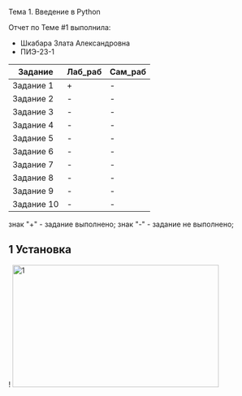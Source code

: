 Тема 1. Введение в Python

Отчет по Теме #1 выполнила:

- Шкабара Злата Александровна
- ПИЭ-23-1

| Задание | Лаб_раб | Сам_раб |
| ------ | ------ | ------ |
| Задание 1 | + | - |
| Задание 2 | - | - |
| Задание 3 | - | - |
| Задание 4 | - | - |
| Задание 5 | - | - |
| Задание 6 | - | - |
| Задание 7 | - | - |
| Задание 8 | - | - |
| Задание 9 | - | - |
| Задание 10 | - | - |

знак "+" - задание выполнено; знак "-" - задание не выполнено;

## 1 Установка
!
<img width="406" height="241" alt="1" src="https://github.com/user-attachments/assets/74e74098-332b-4141-a94d-7ce091c5047e" />
